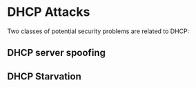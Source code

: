 #  DHCP Attacks

Two classes of potential security problems are related to DHCP:

## DHCP server spoofing

## DHCP Starvation